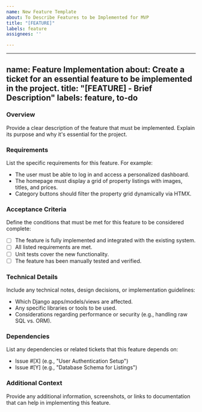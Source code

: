 ```yaml
---
name: New Feature Template
about: To Describe Features to be Implemented for MVP
title: "[FEATURE]"
labels: feature
assignees: ''

---
```


---
name: Feature Implementation
about: Create a ticket for an essential feature to be implemented in the project.
title: "[FEATURE] - Brief Description"
labels: feature, to-do
---

### Overview

Provide a clear description of the feature that must be implemented. Explain its purpose and why it's essential for the project.

### Requirements

List the specific requirements for this feature. For example:
- The user must be able to log in and access a personalized dashboard.
- The homepage must display a grid of property listings with images, titles, and prices.
- Category buttons should filter the property grid dynamically via HTMX.

### Acceptance Criteria

Define the conditions that must be met for this feature to be considered complete:
- [ ] The feature is fully implemented and integrated with the existing system.
- [ ] All listed requirements are met.
- [ ] Unit tests cover the new functionality.
- [ ] The feature has been manually tested and verified.

### Technical Details

Include any technical notes, design decisions, or implementation guidelines:
- Which Django apps/models/views are affected.
- Any specific libraries or tools to be used.
- Considerations regarding performance or security (e.g., handling raw SQL vs. ORM).

### Dependencies

List any dependencies or related tickets that this feature depends on:
- Issue #[X] (e.g., "User Authentication Setup")
- Issue #[Y] (e.g., "Database Schema for Listings")

### Additional Context

Provide any additional information, screenshots, or links to documentation that can help in implementing this feature.
